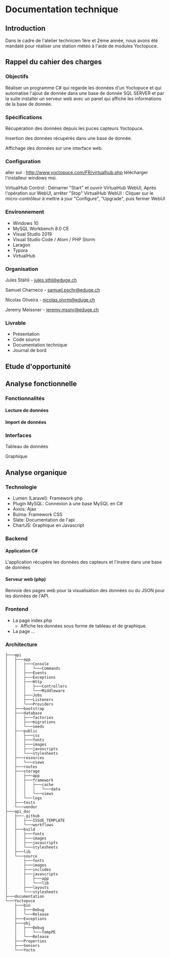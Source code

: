 # Documentation technique

## Introduction

Dans le cadre de l'atelier technicien 1ère et 2ème année, nous avons été mandaté pour réaliser une station météo à l'aide de modules Yoctopuce.

## Rappel du cahier des charges

### Objectifs

Réaliser un programme C# qui regarde les données d'un Yoctopuce et qui automatise l'ajout de donnée dans une base de donnée SQL SERVER et par la suite installer un serveur web avec un panel qui affiche les informations de la base de donnée.

### Spécifications

Récupération des données depuis les puces capteurs Yoctopuce.

Insertion des données récupérés dans une base de donnée.

Affichage des données sur une interface web.

### Configuration

aller sur : http://www.yoctopuce.com/FR/virtualhub.php
télécharger l'installeur windows msi.

VirtualHub Control : Démarrer "Start" et ouvrir VirtualHub WebUI, Après l'opération sur WebUI, arrêter "Stop"
VirtualHub WebUI : Cliquer sur le micro-contrôleur à mettre à jour "Configure",  "Upgrade", puis fermer WebUI

### Environnement

* Windows 10
* MySQL Workbench 8.0 CE
* Visual Studio 2019
* Visual Studio Code / Atom / PHP Storm
* Laragon
* Typora
* VirtualHub

### Organisation

Jules Stähli - jules.sthl@eduge.ch

Samuel Charneco - samuel.pschr@eduge.ch

Nicolas Oliveira - nicolas.olvrm@eduge.ch	

Jeremy Meissner - jeremy.mssnr@eduge.ch

### Livrable

* Présentation
* Code source
* Documentation technique
* Journal de bord

## Etude d'opportunité

## Analyse fonctionnelle

### Fonctionnalités

#### Lecture de données

#### Import de données

### Interfaces

Tableau de données

Graphique

## Analyse organique

### Technologie

* Lumen (Laravel): Framework php
* Plugin MySQL: Connexion à une base MySQL en C#
* Axios: Ajax
* Bulma: Framework CSS
* Slate: Documentation de  l'api
* ChartJS: Graphique en Javascript

### Backend

#### Application C#

L'application récupère les données des capteurs et l'insère dans une base de données

#### Serveur web (php)

Renvoie des pages web pour la visualisation des données ou du JSON pour les données de l'API.

### Frontend

* La page index.php
  * Affiche les données sous forme de tableau et de graphique.
* La page ...

### Architecture
```
├───api
│   ├───app
│   │   ├───Console
│   │   │   └───Commands
│   │   ├───Events
│   │   ├───Exceptions
│   │   ├───Http
│   │   │   ├───Controllers
│   │   │   └───Middleware
│   │   ├───Jobs
│   │   ├───Listeners
│   │   └───Providers
│   ├───bootstrap
│   ├───database
│   │   ├───factories
│   │   ├───migrations
│   │   └───seeds
│   ├───public
│   │   ├───css
│   │   ├───fonts
│   │   ├───images
│   │   ├───javascripts
│   │   └───stylesheets
│   ├───resources
│   │   └───views
│   ├───routes
│   ├───storage
│   │   ├───app
│   │   ├───framework
│   │   │   ├───cache
│   │   │   │   └───data
│   │   │   └───views
│   │   └───logs
│   ├───tests
│   └───vendor
├───api_doc
│   ├───.github
│   │   ├───ISSUE_TEMPLATE
│   │   └───workflows
│   ├───build
│   │   ├───fonts
│   │   ├───images
│   │   ├───javascripts
│   │   └───stylesheets
│   ├───lib
│   └───source
│       ├───fonts
│       ├───images
│       ├───includes
│       ├───javascripts
│       │   ├───app
│       │   └───lib
│       ├───layouts
│       └───stylesheets
├───documentation
└───Yoctopuce
    ├───bin
    │   ├───Debug
    │   └───Release
    ├───Exceptions
    ├───obj
    │   ├───Debug
    │   │   └───TempPE
    │   └───Release
    ├───Properties
    ├───Sensors
    └───Yocto
```

